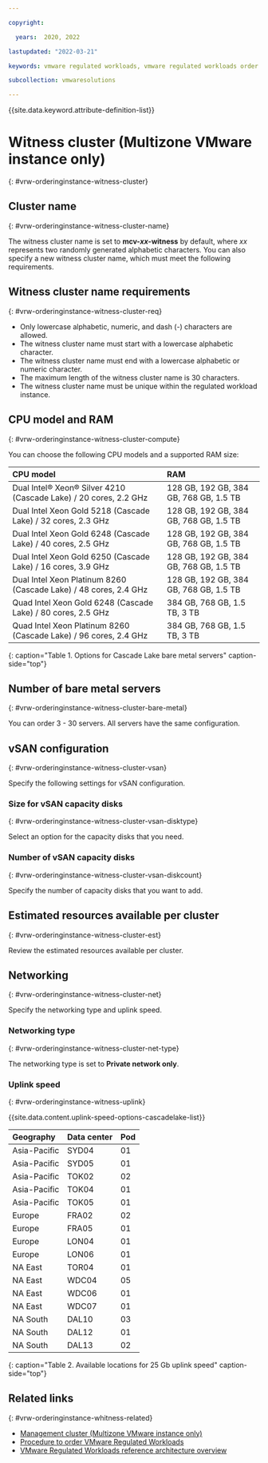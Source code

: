 ```yaml
---

copyright:

  years:  2020, 2022

lastupdated: "2022-03-21"

keywords: vmware regulated workloads, vmware regulated workloads order instance, order vmware regulated workloads, vmware regulated workloads instances

subcollection: vmwaresolutions

---
```


{{site.data.keyword.attribute-definition-list}}

# Witness cluster (Multizone VMware instance only)
{: #vrw-orderinginstance-witness-cluster}

## Cluster name
{: #vrw-orderinginstance-witness-cluster-name}

The witness cluster name is set to **mcv-_xx_-witness** by default, where _xx_ represents two randomly generated alphabetic characters. You can also specify a new witness cluster name, which must meet the following requirements.

## Witness cluster name requirements
{: #vrw-orderinginstance-witness-cluster-req}

* Only lowercase alphabetic, numeric, and dash (-) characters are allowed.
* The witness cluster name must start with a lowercase alphabetic character.
* The witness cluster name must end with a lowercase alphabetic or numeric character.
* The maximum length of the witness cluster name is 30 characters.
* The witness cluster name must be unique within the regulated workload instance.

## CPU model and RAM
{: #vrw-orderinginstance-witness-cluster-compute}

You can choose the following CPU models and a supported RAM size:

| CPU model | RAM |
|:--------- |:--- |
| Dual Intel® Xeon® Silver 4210 (Cascade Lake) / 20 cores, 2.2 GHz | 128 GB, 192 GB, 384 GB, 768 GB, 1.5 TB |
| Dual Intel Xeon Gold 5218 (Cascade Lake) / 32 cores, 2.3 GHz | 128 GB, 192 GB, 384 GB, 768 GB, 1.5 TB |
| Dual Intel Xeon Gold 6248 (Cascade Lake) / 40 cores, 2.5 GHz | 128 GB, 192 GB, 384 GB, 768 GB, 1.5 TB |
| Dual Intel Xeon Gold 6250 (Cascade Lake) / 16 cores, 3.9 GHz | 128 GB, 192 GB, 384 GB, 768 GB, 1.5 TB |
| Dual Intel Xeon Platinum 8260 (Cascade Lake) / 48 cores, 2.4 GHz | 128 GB, 192 GB, 384 GB, 768 GB, 1.5 TB |
| Quad Intel Xeon Gold 6248 (Cascade Lake) / 80 cores, 2.5 GHz | 384 GB, 768 GB, 1.5 TB, 3 TB |
| Quad Intel Xeon Platinum 8260 (Cascade Lake) / 96 cores, 2.4 GHz | 384 GB, 768 GB, 1.5 TB, 3 TB |
{: caption="Table 1. Options for Cascade Lake bare metal servers" caption-side="top"}

## Number of bare metal servers
{: #vrw-orderinginstance-witness-cluster-bare-metal}

You can order 3 - 30 servers. All servers have the same configuration.

## vSAN configuration
{: #vrw-orderinginstance-witness-cluster-vsan}

Specify the following settings for vSAN configuration.

### Size for vSAN capacity disks
{: #vrw-orderinginstance-witness-cluster-vsan-disktype}

Select an option for the capacity disks that you need.

### Number of vSAN capacity disks
{: #vrw-orderinginstance-witness-cluster-vsan-diskcount}

Specify the number of capacity disks that you want to add.

## Estimated resources available per cluster
{: #vrw-orderinginstance-witness-cluster-est}

Review the estimated resources available per cluster.

## Networking
{: #vrw-orderinginstance-witness-cluster-net}

Specify the networking type and uplink speed.

### Networking type
{: #vrw-orderinginstance-witness-cluster-net-type}

The networking type is set to **Private network only**.

### Uplink speed
{: #vrw-orderinginstance-witness-uplink}

{{site.data.content.uplink-speed-options-cascadelake-list}}

| Geography | Data center | Pod |
|:--------- |:----------- |:--- |
| Asia-Pacific | SYD04 | 01 |
| Asia-Pacific | SYD05 | 01 |
| Asia-Pacific | TOK02 | 02 |
| Asia-Pacific | TOK04 | 01 |
| Asia-Pacific | TOK05 | 01 |
| Europe | FRA02 | 02 |
| Europe | FRA05 | 01 |
| Europe | LON04 | 01 |
| Europe | LON06 | 01 |
| NA East | TOR04 | 01 |
| NA East | WDC04 | 05 |
| NA East | WDC06 | 01 |
| NA East | WDC07 | 01 |
| NA South | DAL10 | 03 |
| NA South | DAL12 | 01 |
| NA South | DAL13 | 02 |
{: caption="Table 2. Available locations for 25 Gb uplink speed" caption-side="top"}

## Related links
{: #vrw-orderinginstance-whitness-related}

* [Management cluster (Multizone VMware instance only)](/docs/vmwaresolutions?topic=vmwaresolutions-vrw-orderinginstance-mgmt-cluster)
* [Procedure to order VMware Regulated Workloads](/docs/vmwaresolutions?topic=vmwaresolutions-vrw-orderinginstance-procedure)
* [VMware Regulated Workloads reference architecture overview](/docs/vmwaresolutions?topic=vmwaresolutions-vrw-archi-overview)
